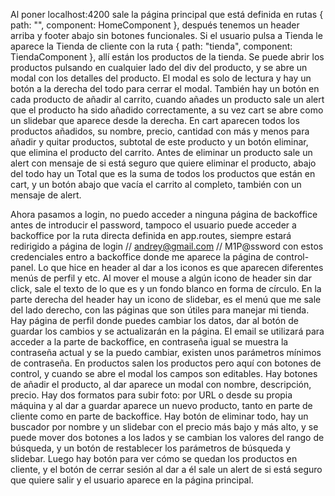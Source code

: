 Al poner localhost:4200 sale la página principal que está definida en rutas { path: "", component: HomeComponent }, después tenemos un header arriba y footer abajo sin botones funcionales. Si el usuario pulsa a Tienda le aparece la Tienda de cliente con la ruta { path: "tienda", component: TiendaComponent }, allí están los productos de la tienda. Se puede abrir los productos pulsando en cualquier lado del div del producto, y se abre un modal con los detalles del producto. El modal es solo de lectura y hay un botón a la derecha del todo para cerrar el modal. También hay un botón en cada producto de añadir al carrito, cuando añades un producto sale un alert que el producto ha sido añadido correctamente, a su vez cart se abre como un slidebar que aparece desde la derecha. En cart aparecen todos los productos añadidos, su nombre, precio, cantidad con más y menos para añadir y quitar productos, subtotal de este producto y un botón eliminar, que elimina el producto del carrito. Antes de eliminar un producto sale un alert con mensaje de si está seguro que quiere eliminar el producto, abajo del todo hay un Total que es la suma de todos los productos que están en cart, y un botón abajo que vacía el carrito al completo, también con un mensaje de alert.

Ahora pasamos a login, no puedo acceder a ninguna página de backoffice antes de introducir el password, tampoco el usuario puede acceder a backoffice por la ruta directa definida en app.routes, siempre estará redirigido a página de login // andrey@gmail.com // M1P@ssword con estos credenciales entro a backoffice donde me aparece la página de control-panel. Lo que hice en header al dar a los iconos es que aparecen diferentes menús de perfil y etc. Al mover el mouse a algún icono de header sin dar click, sale el texto de lo que es y un fondo blanco en forma de círculo. En la parte derecha del header hay un icono de slidebar, es el menú que me sale del lado derecho, con las páginas que son útiles para manejar mi tienda. Hay página de perfil donde puedes cambiar los datos, dar al botón de guardar los cambios y se actualizarán en la página. El email se utilizará para acceder a la parte de backoffice, en contraseña igual se muestra la contraseña actual y se la puedo cambiar, existen unos parámetros mínimos de contraseña. En productos salen los productos pero aquí con botones de control, y cuando se abre el modal los campos son editables. Hay botones de añadir el producto, al dar aparece un modal con nombre, descripción, precio. Hay dos formatos para subir foto: por URL o desde su propia máquina y al dar a guardar aparece un nuevo producto, tanto en parte de cliente como en parte de backoffice. Hay botón de eliminar todo, hay un buscador por nombre y un slidebar con el precio más bajo y más alto, y se puede mover dos botones a los lados y se cambian los valores del rango de búsqueda, y un botón de restablecer los parámetros de búsqueda y slidebar. Luego hay botón para ver cómo se quedan los productos en cliente, y el botón de cerrar sesión al dar a él sale un alert de si está seguro que quiere salir y el usuario aparece en la página principal.

